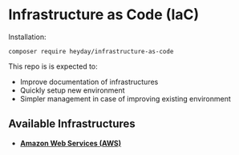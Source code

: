 # Infrastructure as Code (IaC)

Installation:
```
composer require heyday/infrastructure-as-code
```

This repo is is expected to:

* Improve documentation of infrastructures
* Quickly setup new environment
* Simpler management in case of improving existing environment

## Available Infrastructures

*  __[Amazon Web Services (AWS)](/aws/README.md)__